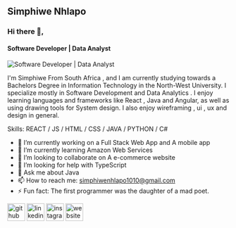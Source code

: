 ## Simphiwe Nhlapo

### Hi there 👋, 
#### Software Developer | Data Analyst 
![Software Developer | Data Analyst ](https://media.licdn.com/dms/image/D4D16AQECmfx4GOVNKg/profile-displaybackgroundimage-shrink_350_1400/0/1703189348748?e=1727913600&v=beta&t=nc4aCFt6z2Ph0P_S7eoTmtA38U7_p8AiDcuLTDDOa2w)

I'm Simphiwe From South Africa , and I am currently studying towards a Bachelors Degree in Information Technology in the North-West University. I specialize mostly in Software Development and Data Analytics . I enjoy learning languages  and frameworks like React , Java and Angular, as well as using drawing tools for System design. I also enjoy wireframing , ui , ux and design in general.

Skills:  REACT / JS / HTML / CSS   / JAVA / PYTHON / C#

- 🔭 I’m currently working on a Full Stack Web App and A mobile app 
- 🌱 I’m currently learning Amazon Web Services 
- 👯 I’m looking to collaborate on A e-commerce website 
- 🤔 I’m looking for help with TypeScript 
- 💬 Ask me about Java 
- 📫 How to reach me: simphiwenhlapo1010@gmail.com 
- ⚡ Fun fact: The first programmer was the daughter of a mad poet. 


[<img src='https://cdn.jsdelivr.net/npm/simple-icons@3.0.1/icons/github.svg' alt='github' height='40'>](https://github.com/SimphiweNhlapo)  [<img src='https://cdn.jsdelivr.net/npm/simple-icons@3.0.1/icons/linkedin.svg' alt='linkedin' height='40'>](https://www.linkedin.com/in/www.linkedin.com/in/simphiwe-nhlapo-022131211/)  [<img src='https://cdn.jsdelivr.net/npm/simple-icons@3.0.1/icons/instagram.svg' alt='instagram' height='40'>](https://www.instagram.com/https://www.instagram.com/savvy.blvck//)  [<img src='https://cdn.jsdelivr.net/npm/simple-icons@3.0.1/icons/icloud.svg' alt='website' height='40'>](https://savvy031.github.io/SimphiwePersonalWeb.github.io/)  

